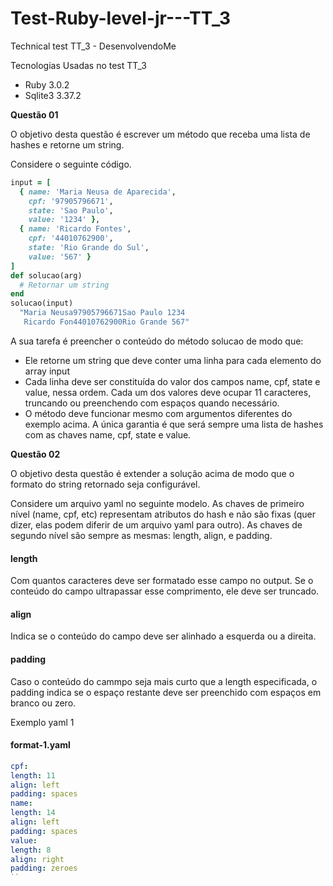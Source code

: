 # Test-Ruby-level-jr---TT_3
Technical test TT_3 - DesenvolvendoMe

Tecnologias Usadas no test TT_3

* Ruby 3.0.2
* Sqlite3 3.37.2

**Questão 01**

O objetivo desta questão é escrever um método que receba uma lista de hashes e retorne um string.

Considere o seguinte código.
```ruby
input = [
  { name: 'Maria Neusa de Aparecida',
    cpf: '97905796671',
    state: 'Sao Paulo',
    value: '1234' },
  { name: 'Ricardo Fontes',
    cpf: '44010762900',
    state: 'Rio Grande do Sul',
    value: '567' }
]
def solucao(arg)
  # Retornar um string
end
solucao(input) 
  "Maria Neusa97905796671Sao Paulo 1234
   Ricardo Fon44010762900Rio Grande 567"
```

A sua tarefa é preencher o conteúdo do método solucao de modo que:

- Ele retorne um string que deve conter uma linha para cada elemento do array input
- Cada linha deve ser constituída do valor dos campos name, cpf, state e value, nessa ordem. Cada um dos valores deve ocupar 11
caracteres, truncando ou preenchendo com espaços quando necessário.
- O método deve funcionar mesmo com argumentos diferentes do exemplo acima. A única garantia é que será sempre uma lista de
hashes com as chaves name, cpf, state e value.

**Questão 02**

O objetivo desta questão é extender a solução acima de modo que o formato do string retornado seja configurável.

Considere um arquivo yaml no seguinte modelo. As chaves de primeiro nível (name, cpf, etc) representam atributos do hash e não são
fixas (quer dizer, elas podem diferir de um arquivo yaml para outro). As chaves de segundo nível são sempre as mesmas: length, align,
e padding.

#### length

Com quantos caracteres deve ser formatado esse campo no output. Se o conteúdo do campo ultrapassar esse comprimento, ele
deve ser truncado.

#### align

Indica se o conteúdo do campo deve ser alinhado a esquerda ou a direita.

#### padding

Caso o conteúdo do cammpo seja mais curto que a length especificada, o padding indica se o espaço restante deve ser preenchido
com espaços em branco ou zero.

Exemplo yaml 1

#### format-1.yaml

```yaml
cpf:
length: 11
align: left
padding: spaces
name:
length: 14
align: left
padding: spaces
value:
length: 8
align: right
padding: zeroes
``